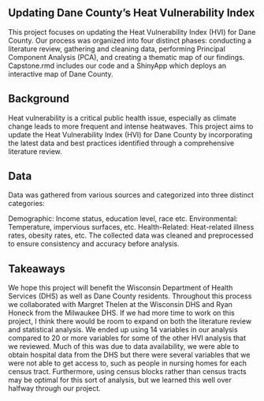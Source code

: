 Updating Dane County’s Heat Vulnerability Index
-

This project focuses on updating the Heat Vulnerability Index (HVI) for Dane County. Our process was organized into four distinct phases: conducting a literature review, gathering and cleaning data, performing Principal Component Analysis (PCA), and creating a thematic map of our findings. Capstone.rmd includes our code and a ShinyApp which deploys an interactive map of Dane County.


Background
-

Heat vulnerability is a critical public health issue, especially as climate change leads to more frequent and intense heatwaves. This project aims to update the Heat Vulnerability Index (HVI) for Dane County by incorporating the latest data and best practices identified through a comprehensive literature review.

Data
-

Data was gathered from various sources and categorized into three distinct categories:

Demographic: Income status, education level, race etc.
Environmental: Temperature, impervious surfaces, etc.
Health-Related: Heat-related illness rates, obesity rates, etc.
The collected data was cleaned and preprocessed to ensure consistency and accuracy before analysis.

Takeaways
- 
We hope this project will benefit the Wisconsin Department of Health Services (DHS) as well as Dane County residents. Throughout this process we collaborated with Margret Thelen at the Wisconsin DHS and Ryan Honeck from the Milwaukee DHS. 
If we had more time to work on this project, I think there would be room to expand on both the literature review and statistical analysis. We ended up using 14 variables in our analysis compared to 20 or more variables for some of the other HVI analysis that we reviewed. Much of this was due to data availability, we were able to obtain hospital data from the DHS but there were several variables that we were not able to get access to, such as people in nursing homes for each census tract. Furthermore, using census blocks rather than census tracts may be optimal for this sort of analysis, but we learned this well over halfway through our project.


